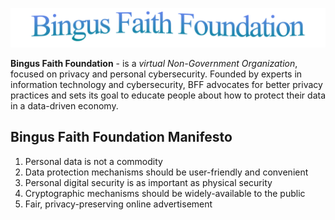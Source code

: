 ![](./site/assets/img/logo.png)

**Bingus Faith Foundation** - is a *virtual Non-Government Organization*, focused on privacy and personal cybersecurity. Founded by experts in information technology and cybersecurity, BFF advocates for better privacy practices and sets its goal to educate people about how to protect their data in a data-driven economy.

## Bingus Faith Foundation Manifesto

1. Personal data is not a commodity
2. Data protection mechanisms should be user-friendly and convenient
3. Personal digital security is as important as physical security
4. Cryptographic mechanisms should be widely-available to the public
5. Fair, privacy-preserving online advertisement
